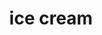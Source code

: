 ---
layout: food&drink
title: ice cream
emoji: ice_cream
permalink: 🍨.html
image: assets/img/3moji/ice_cream.png
---